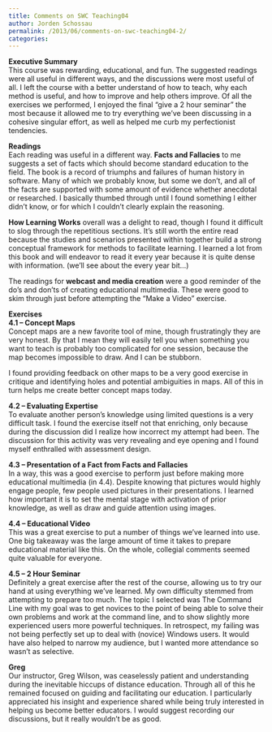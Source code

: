 ```yaml
---
title: Comments on SWC Teaching04
author: Jorden Schossau
permalink: /2013/06/comments-on-swc-teaching04-2/
categories:
---
```

**Executive Summary**  
This course was rewarding, educational, and fun. The suggested readings were all useful in different ways, and the discussions were most useful of all. I left the course with a better understand of how to teach, why each method is useful, and how to improve and help others improve. Of all the exercises we performed, I enjoyed the final &#8220;give a 2 hour seminar&#8221; the most because it allowed me to try everything we&#8217;ve been discussing in a cohesive singular effort, as well as helped me curb my perfectionist tendencies.

**Readings**  
Each reading was useful in a different way. **Facts and Fallacies** to me suggests a set of facts which should become standard education to the field. The book is a record of triumphs and failures of human history in software. Many of which we probably know, but some we don&#8217;t, and all of the facts are supported with some amount of evidence whether anecdotal or researched. I basically thumbed through until I found something I either didn&#8217;t know, or for which I couldn&#8217;t clearly explain the reasoning.

**How Learning Works** overall was a delight to read, though I found it difficult to slog through the repetitious sections. It&#8217;s still worth the entire read because the studies and scenarios presented within together build a strong conceptual framework for methods to facilitate learning. I learned a lot from this book and will endeavor to read it every year because it is quite dense with information. (we&#8217;ll see about the every year bit&#8230;)

The readings for **webcast and media creation** were a good reminder of the do&#8217;s and don&#8217;ts of creating educational multimedia. These were good to skim through just before attempting the &#8220;Make a Video&#8221; exercise.

**Exercises**  
**4.1 &#8211; Concept Maps**  
Concept maps are a new favorite tool of mine, though frustratingly they are very honest. By that I mean they will easily tell you when something you want to teach is probably too complicated for one session, because the map becomes impossible to draw. And I can be stubborn.

I found providing feedback on other maps to be a very good exercise in critique and identifying holes and potential ambiguities in maps. All of this in turn helps me create better concept maps today.

**4.2 &#8211; Evaluating Expertise**  
To evaluate another person&#8217;s knowledge using limited questions is a very difficult task. I found the exercise itself not that enriching, only because during the discussion did I realize how incorrect my attempt had been. The discussion for this activity was very revealing and eye opening and I found myself enthralled with assessment design.

**4.3 &#8211; Presentation of a Fact from Facts and Fallacies**  
In a way, this was a good exercise to perform just before making more educational multimedia (in 4.4). Despite knowing that pictures would highly engage people, few people used pictures in their presentations. I learned how important it is to set the mental stage with activation of prior knowledge, as well as draw and guide attention using images.

**4.4 &#8211; Educational Video**  
This was a great exercise to put a number of things we&#8217;ve learned into use. One big takeaway was the large amount of time it takes to prepare educational material like this. On the whole, collegial comments seemed quite valuable for everyone.

**4.5 &#8211; 2 Hour Seminar**  
Definitely a great exercise after the rest of the course, allowing us to try our hand at using everything we&#8217;ve learned. My own difficulty stemmed from attempting to prepare too much. The topic I selected was The Command Line with my goal was to get novices to the point of being able to solve their own problems and work at the command line, and to show slightly more experienced users more powerful techniques. In retrospect, my failing was not being perfectly set up to deal with (novice) Windows users. It would have also helped to narrow my audience, but I wanted more attendance so wasn&#8217;t as selective.

**Greg**  
Our instructor, Greg Wilson, was ceaselessly patient and understanding during the inevitable hiccups of distance education. Through all of this he remained focused on guiding and facilitating our education. I particularly appreciated his insight and experience shared while being truly interested in helping us become better educators. I would suggest recording our discussions, but it really wouldn&#8217;t be as good.
